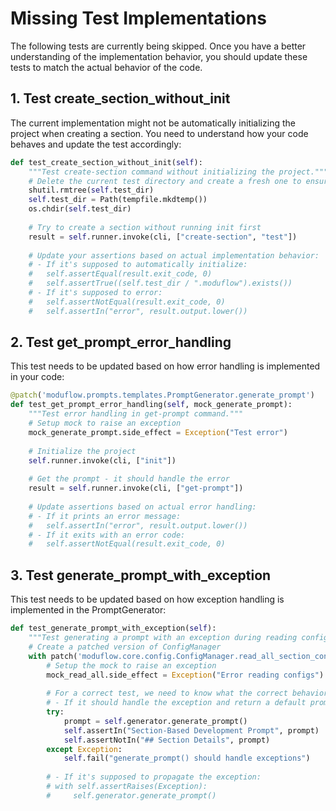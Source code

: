 # Missing Test Implementations

The following tests are currently being skipped. Once you have a better understanding of the implementation behavior, you should update these tests to match the actual behavior of the code.

## 1. Test create_section_without_init

The current implementation might not be automatically initializing the project when creating a section. You need to understand how your code behaves and update the test accordingly:

```python
def test_create_section_without_init(self):
    """Test create-section command without initializing the project."""
    # Delete the current test directory and create a fresh one to ensure it's empty
    shutil.rmtree(self.test_dir)
    self.test_dir = Path(tempfile.mkdtemp())
    os.chdir(self.test_dir)
    
    # Try to create a section without running init first
    result = self.runner.invoke(cli, ["create-section", "test"])
    
    # Update your assertions based on actual implementation behavior:
    # - If it's supposed to automatically initialize:
    #   self.assertEqual(result.exit_code, 0)
    #   self.assertTrue((self.test_dir / ".moduflow").exists())
    # - If it's supposed to error:
    #   self.assertNotEqual(result.exit_code, 0)
    #   self.assertIn("error", result.output.lower())
```

## 2. Test get_prompt_error_handling

This test needs to be updated based on how error handling is implemented in your code:

```python
@patch('moduflow.prompts.templates.PromptGenerator.generate_prompt')
def test_get_prompt_error_handling(self, mock_generate_prompt):
    """Test error handling in get-prompt command."""
    # Setup mock to raise an exception
    mock_generate_prompt.side_effect = Exception("Test error")
    
    # Initialize the project
    self.runner.invoke(cli, ["init"])
    
    # Get the prompt - it should handle the error
    result = self.runner.invoke(cli, ["get-prompt"])
    
    # Update assertions based on actual error handling:
    # - If it prints an error message:
    #   self.assertIn("error", result.output.lower())
    # - If it exits with an error code:
    #   self.assertNotEqual(result.exit_code, 0)
```

## 3. Test generate_prompt_with_exception

This test needs to be updated based on how exception handling is implemented in the PromptGenerator:

```python
def test_generate_prompt_with_exception(self):
    """Test generating a prompt with an exception during reading configs."""
    # Create a patched version of ConfigManager
    with patch('moduflow.core.config.ConfigManager.read_all_section_configs') as mock_read_all:
        # Setup the mock to raise an exception
        mock_read_all.side_effect = Exception("Error reading configs")
        
        # For a correct test, we need to know what the correct behavior is:
        # - If it should handle the exception and return a default prompt:
        try:
            prompt = self.generator.generate_prompt()
            self.assertIn("Section-Based Development Prompt", prompt)
            self.assertNotIn("## Section Details", prompt)
        except Exception:
            self.fail("generate_prompt() should handle exceptions")
        
        # - If it's supposed to propagate the exception:
        # with self.assertRaises(Exception):
        #     self.generator.generate_prompt()
```

